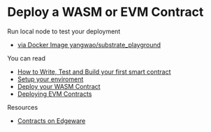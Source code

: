 # Deploy a WASM or EVM Contract

Run local node to test your deployment 
* [via Docker Image yangwao/substrate_playground](https://github.com/yangwao/substrate_playground)

You can read
* [How to Write, Test and Build your first smart contract](https://medium.com/commonwealth-labs/write-test-and-build-your-first-smart-contract-with-ink-language-f5682cf1ded)
* [Setup your enviroment](https://contracts.edgewa.re/#/0/setup)
* [Deploy your WASM Contract](https://contracts.edgewa.re/#/0/deploying-your-contract)
* [Deploying EVM Contracts](https://contracts.edgewa.re/#/4/introduction)

Resources

* [Contracts on Edgeware](https://contracts.edgewa.re/)


